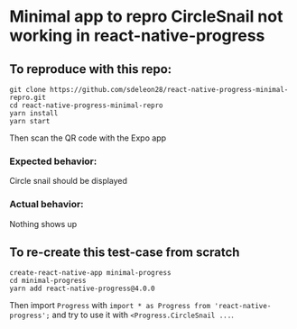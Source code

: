 # Minimal app to repro CircleSnail not working in react-native-progress

## To reproduce with this repo:

```
git clone https://github.com/sdeleon28/react-native-progress-minimal-repro.git
cd react-native-progress-minimal-repro
yarn install
yarn start
```

Then scan the QR code with the Expo app

### Expected behavior:

Circle snail should be displayed

### Actual behavior:

Nothing shows up

## To re-create this test-case from scratch

```
create-react-native-app minimal-progress
cd minimal-progress
yarn add react-native-progress@4.0.0
```

Then import `Progress` with `import * as Progress from 'react-native-progress';` and try to use it with `<Progress.CircleSnail ...`.
